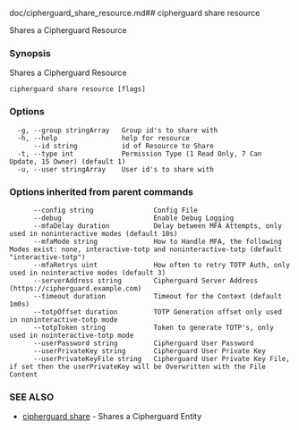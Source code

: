 doc/cipherguard_share_resource.md## cipherguard share resource

Shares a Cipherguard Resource

### Synopsis

Shares a Cipherguard Resource

```
cipherguard share resource [flags]
```

### Options

```
  -g, --group stringArray   Group id's to share with
  -h, --help                help for resource
      --id string           id of Resource to Share
  -t, --type int            Permission Type (1 Read Only, 7 Can Update, 15 Owner) (default 1)
  -u, --user stringArray    User id's to share with
```

### Options inherited from parent commands

```
      --config string               Config File
      --debug                       Enable Debug Logging
      --mfaDelay duration           Delay between MFA Attempts, only used in noninteractive modes (default 10s)
      --mfaMode string              How to Handle MFA, the following Modes exist: none, interactive-totp and noninteractive-totp (default "interactive-totp")
      --mfaRetrys uint              How often to retry TOTP Auth, only used in nointeractive modes (default 3)
      --serverAddress string        Cipherguard Server Address (https://cipherguard.example.com)
      --timeout duration            Timeout for the Context (default 1m0s)
      --totpOffset duration         TOTP Generation offset only used in noninteractive-totp mode
      --totpToken string            Token to generate TOTP's, only used in nointeractive-totp mode
      --userPassword string         Cipherguard User Password
      --userPrivateKey string       Cipherguard User Private Key
      --userPrivateKeyFile string   Cipherguard User Private Key File, if set then the userPrivateKey will be Overwritten with the File Content
```

### SEE ALSO

* [cipherguard share](cipherguard_share)	 - Shares a Cipherguard Entity

